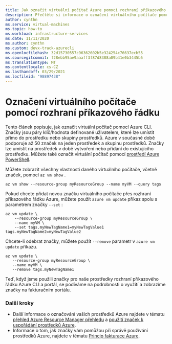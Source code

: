 ```yaml
---
title: Jak označit virtuální počítač Azure pomocí rozhraní příkazového řádku
description: Přečtěte si informace o označení virtuálního počítače pomocí rozhraní příkazového řádku Azure CLI.
author: cynthn
ms.service: virtual-machines
ms.topic: how-to
ms.workload: infrastructure-services
ms.date: 11/11/2020
ms.author: cynthn
ms.custom: devx-track-azurecli
ms.openlocfilehash: 32d15730557c96362602b5e324254c76637ecb55
ms.sourcegitcommit: f28ebb95ae9aaaff3f87d8388a09b41e0b3445b5
ms.translationtype: MT
ms.contentlocale: cs-CZ
ms.lasthandoff: 03/29/2021
ms.locfileid: "98897438"
---
```

# <a name="how-to-tag-a-vm-using-the-cli"></a>Označení virtuálního počítače pomocí rozhraní příkazového řádku

Tento článek popisuje, jak označit virtuální počítač pomocí Azure CLI. Značky jsou páry klíč/hodnota definované uživatelem, které lze umístit přímo do prostředku nebo skupiny prostředků. Azure v současné době podporuje až 50 značek na jeden prostředek a skupinu prostředků. Značky lze umístit na prostředek v době vytvoření nebo přidání do existujícího prostředku. Můžete také označit virtuální počítač pomocí [prostředí Azure PowerShell](tag-powershell.md).


Můžete zobrazit všechny vlastnosti daného virtuálního počítače, včetně značek, pomocí `az vm show` .

```azurecli-interactive
az vm show --resource-group myResourceGroup --name myVM --query tags
```

Pokud chcete přidat novou značku virtuálního počítače přes rozhraní příkazového řádku Azure, můžete použít `azure vm update` příkaz spolu s parametrem značky `--set` :

```azurecli-interactive
az vm update \
    --resource-group myResourceGroup \
    --name myVM \
    --set tags.myNewTagName1=myNewTagValue1 tags.myNewTagName2=myNewTagValue2
```

Chcete-li odebrat značky, můžete použít `--remove` parametr v `azure vm update` příkazu.

```azurecli-interactive
az vm update \
   --resource-group myResourceGroup \
   --name myVM \
   --remove tags.myNewTagName1
```

Teď, když jsme použili značky pro naše prostředky rozhraní příkazového řádku Azure CLI a portál, se podíváme na podrobnosti o využití a zobrazíme značky na fakturačním portálu.

### <a name="next-steps"></a>Další kroky

- Další informace o označování vašich prostředků Azure najdete v tématu [přehled Azure Resource Manager přehledu](../azure-resource-manager/management/overview.md) a [použití značek k uspořádání prostředků Azure](../azure-resource-manager/management/tag-resources.md).
- Informace o tom, jak značky vám pomůžou při správě používání prostředků Azure, najdete v tématu [Princip fakturace Azure](../cost-management-billing/understand/review-individual-bill.md).
